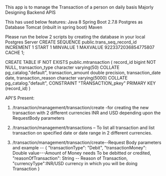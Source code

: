 This app is to manage the Transaction of a person on daily basis Majorly Designing Backend APIS

This has used below features:
Java 8
Spring Boot 2.7.8
Postgres as Database
Tomcat (inbuilt in spring boot)
Maven


Please run the below 2 scripts by creating the database in your local Postgres Server
CREATE SEQUENCE public.trans_seq_record_id
    INCREMENT 1
    START 1
    MINVALUE 1
    MAXVALUE 9223372036854775807
    CACHE 1;

CREATE TABLE IF NOT EXISTS public.mtransaction
(
    record_id bigint NOT NULL,
    transaction_type character varying(50) COLLATE pg_catalog."default",
    transaction_amount double precision,
    transaction_date date,
    transaction_reason character varying(5000) COLLATE pg_catalog."default",
    CONSTRAINT "TRANSACTION_pkey" PRIMARY KEY (record_id)
)

API'S Present:

1. /transaction/management/transaction/create  -for creating the new transaction with 2 different currencies INR and USD depending upon the RequestBody parameters

2. /transaction/management/transactions – To list all transaction and list transaction on specified date or date range in 2 different currencies.

1. /transaction/management/transaction/create--Request Body parameters and example --
   {
    "transactionType": "Debit",
    "transactionMoney": Double value---Amount of Money needs To be debitted or credited,
    "reasonOfTransaction": String -- Reason of Transaction,
    "currencyType":INR/USD currency in which you will be doing Transaction
}



